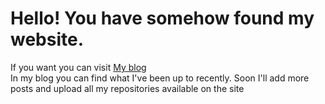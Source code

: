 
<h1>
Hello! You have somehow found my website.  <br> </h1>
If you want you can visit <a href = "/Blog/home"> My blog </a> <br>
In my blog you can find what I've been up to recently. Soon I'll add more posts and upload all my repositories available on the site
